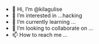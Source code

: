 - 👋 Hi, I’m @kilagulise
- 👀 I’m interested in ...hacking 
- 🌱 I’m currently learning ...
- 💞️ I’m looking to collaborate on ...
- 📫 How to reach me ...

<!---
kilagulise/kilagulise is a ✨ special ✨ repository because its `README.md` (this file) appears on your GitHub profile.
You can click the Preview link to take a look at your changes.
--->
